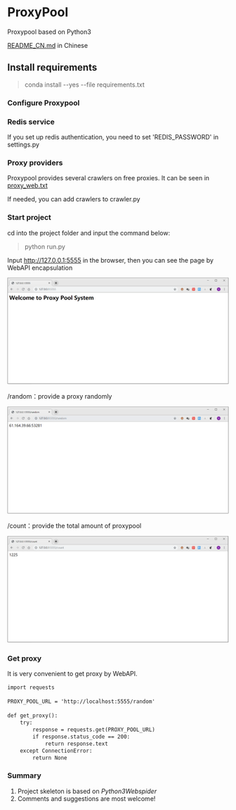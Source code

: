 # ProxyPool
Proxypool based on Python3

[README_CN.md](https://github.com/LMFrank/ProxyPool/blob/master/README_CN.md) in Chinese

## Install requirements
>conda install --yes --file requirements.txt

### Configure Proxypool

### Redis service

If you set up redis authentication, you need to set 'REDIS_PASSWORD' in settings.py

### Proxy providers

Proxypool provides several crawlers on free proxies. It can be seen in [proxy_web.txt](https://github.com/LMFrank/ProxyPool/blob/master/proxy_web.txt)

If needed, you can add crawlers to crawler.py

### Start project

cd into the project folder and input the command below:

>python run.py

Input http://127.0.0.1:5555 in the browser, then you can see the page by WebAPI encapsulation

![](https://github.com/LMFrank/ProxyPool/blob/master/imgs/page.png)

/random：provide a proxy randomly

![](https://github.com/LMFrank/ProxyPool/blob/master/imgs/page1.png)

/count：provide the total amount of proxypool

![](https://github.com/LMFrank/ProxyPool/blob/master/imgs/page2.png)

### Get proxy

It is very convenient to  get proxy by WebAPI. 

```
import requests

PROXY_POOL_URL = 'http://localhost:5555/random'

def get_proxy():
    try:
        response = requests.get(PROXY_POOL_URL)
        if response.status_code == 200:
            return response.text
    except ConnectionError:
        return None
```

### Summary

1. Project skeleton is based on *Python3Webspider*
2. Comments and suggestions are most welcome! 


